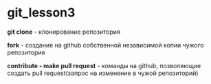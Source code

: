 # git_lesson3

**git clone** - клонирование репозитория

**fork** - создание на github собственной независимой копии чужого репозитория

**contribute - make pull request** - команды на github, позволяющие создать pull request(запрос на изменение в чужой репозиторий)